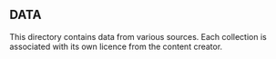 DATA
-----

This directory contains data from various sources. Each collection is associated with its own licence from the content creator.
